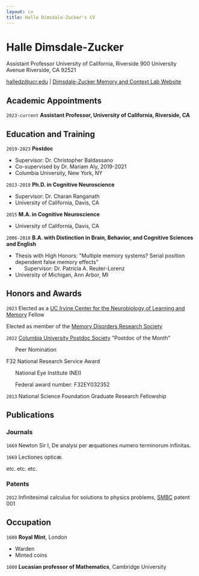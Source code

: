 ```yaml
---
layout: cv
title: Halle Dimsdale-Zucker's CV
---
```

# Halle Dimsdale-Zucker
Assistant Professor
University of California, Riverside
900 University Avenue
Riverside, CA 92521

<div id="webaddress">
<a href="halledz@ucr.edu">halledz@ucr.edu</a>
| <a href="https://dzlab.ucr.edu/">Dimsdale-Zucker Memory and Context Lab Website</a>
</div>


## Academic Appointments
`2023-current`
__Assistant Professor, University of California, Riverside, CA__

## Education and Training

`2019-2023`
__Postdoc__

- Supervisor: Dr. Christopher Baldassano
- Co-supervised by Dr. Mariam Aly, 2019-2021
- Columbia University, New York, NY

`2013-2019`
__Ph.D. in Cognitive Neuroscience__

- Supervisor: Dr. Charan Ranganath
- University of California, Davis, CA

`2015`
__M.A. in Cognitive Neuroscience__

- University of California, Davis, CA

`2006-2010`
__B.A. with Distinction in Brain, Behavior, and Cognitive Sciences and English__

- Thesis with High Honors: "Multiple memory systems? Serial position dependent false memory effects"
- &nbsp;&nbsp;&nbsp;&nbsp;&nbsp;&nbsp;Supervisor: Dr. Patricia A. Reuter-Lorenz
- University of Michigan, Ann Arbor, MI



## Honors and Awards

`2023`
Elected as a [UC Irvine Center for the Neurobiology of Learning and Memory](https://cnlm.uci.edu/about/fellows/) Fellow 

Elected as member of the [Memory Disorders Research Society](https://www.memorydisorders.org/)

`2022`
[Columbia University Postdoc Society](https://blogs.cuit.columbia.edu/postdocsociety/postdoc-of-the-month/) "Postdoc of the Month"

&nbsp;&nbsp;&nbsp;&nbsp;&nbsp;&nbsp;Peer Nomination

F32 National Research Service Award

&nbsp;&nbsp;&nbsp;&nbsp;&nbsp;&nbsp;National Eye Institute (NEI)

&nbsp;&nbsp;&nbsp;&nbsp;&nbsp;&nbsp;Federal award number: F32EY032352

`2013`
National Science Foundation Graduate Research Fellowship



## Publications

<!-- A list is also available [online](http://scholar.google.co.uk/citations?user=LTOTl0YAAAAJ) -->

### Journals

`1669`
Newton Sir I, De analysi per æquationes numero terminorum infinitas. 

`1669`
Lectiones opticæ.

etc. etc. etc.

### Patents

`2012`
Infinitesimal calculus for solutions to physics problems, [SMBC](http://www.techdirt.com/articles/20121011/09312820678/if-patents-had-been-around-time-newton.shtml) patent 001


## Occupation

`1600`
__Royal Mint__, London

- Warden
- Minted coins

`1600`
__Lucasian professor of Mathematics__, Cambridge University



<!-- ### Footer

Last updated: May 2013 -->


